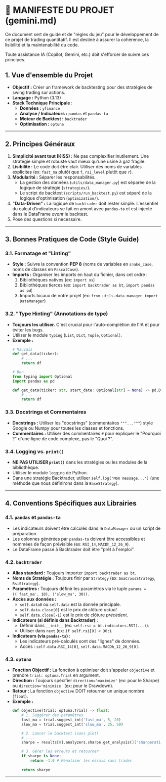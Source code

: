 # 💎 MANIFESTE DU PROJET (gemini.md)

Ce document sert de guide et de "règles du jeu" pour le développement de ce projet de trading quantitatif. Il est destiné à assurer la cohérence, la lisibilité et la maintenabilité du code.

Toute assistance IA (Copilot, Gemini, etc.) doit s'efforcer de suivre ces principes.

## 1. Vue d'ensemble du Projet

* **Objectif :** Créer un framework de backtesting pour des stratégies de swing trading sur actions.
* **Langage :** Python (3.13)
* **Stack Technique Principale :**
    * **Données :** `yfinance`
    * **Analyse / Indicateurs :** `pandas` et `pandas-ta`
    * **Moteur de Backtest :** `backtrader`
    * **Optimisation :** `optuna`

---

## 2. Principes Généraux

1.  **Simplicité avant tout (KISS) :** Ne pas complexifier inutilement. Une stratégie simple et robuste vaut mieux qu'une usine à gaz fragile.
2.  **Lisibilité :** Le code doit être clair. Utiliser des noms de variables explicites (ex: `fast_ma` plutôt que `f`, `rsi_level` plutôt que `r`).
3.  **Modularité :** Séparer les responsabilités.
    * La gestion des données (`utils/data_manager.py`) est séparée de la logique de stratégie (`strategies/`).
    * Le script de backtest (`scripts/run_backtest.py`) est séparé de la logique d'optimisation (`optimization/`).
4.  **"Data-Driven" :** La logique de `backtrader` doit rester simple. L'essentiel du calcul d'indicateurs se fait en amont avec `pandas-ta` et est injecté dans le DataFrame *avant* le backtest.
5. Pose des questions si necessaire.

---

## 3. Bonnes Pratiques de Code (Style Guide)

### 3.1. Formatage et "Linting"
* **Style :** Suivre la convention **PEP 8** (noms de variables en `snake_case`, noms de classes en `PascalCase`).
* **Imports :** Organiser les imports en haut du fichier, dans cet ordre :
    1.  Bibliothèques natives (ex: `import os`)
    2.  Bibliothèques tierces (ex: `import backtrader as bt`, `import pandas as pd`)
    3.  Imports locaux de notre projet (ex: `from utils.data_manager import DataManager`)

### 3.2. "Type Hinting" (Annotations de type)
* **Toujours les utiliser.** C'est crucial pour l'auto-complétion de l'IA et pour éviter les bugs.
* Utiliser le module `typing` (`List`, `Dict`, `Tuple`, `Optional`).
* **Exemple :**
    ```python
    # Mauvais
    def get_data(ticker):
        # ...
        return df

    # Bon
    from typing import Optional
    import pandas as pd

    def get_data(ticker: str, start_date: Optional[str] = None) -> pd.DataFrame:
        # ...
        return df
    ```

### 3.3. Docstrings et Commentaires
* **Docstrings :** Utiliser les "docstrings" (commentaires `"""..."""`) style Google ou Numpy pour toutes les classes et fonctions.
* **Commentaires :** Utiliser des commentaires `#` pour expliquer le "Pourquoi ?" d'une ligne de code complexe, pas le "Quoi ?".

### 3.4. Logging vs. `print()`
* **NE PAS UTILISER `print()`** dans les stratégies ou les modules de la bibliothèque.
* Utiliser le module `logging` de Python.
* Dans une stratégie Backtrader, utiliser `self.log('Mon message...')` (une méthode que nous définirons dans la `BaseStrategy`).

---

## 4. Conventions Spécifiques aux Librairies

### 4.1. `pandas` et `pandas-ta`
* Les indicateurs doivent être calculés dans le `DataManager` ou un script de préparation.
* Les colonnes générées par `pandas-ta` doivent être accessibles et nommées de façon prévisible (ex: `RSI_14`, `MACDh_12_26_9`).
* Le DataFrame passé à Backtrader doit être "prêt à l'emploi".

### 4.2. `backtrader`
* **Alias standard :** Toujours importer `import backtrader as bt`.
* **Noms de Stratégie :** Toujours finir par `Strategy` (ex: `SmaCrossStrategy`, `RsiStrategy`).
* **Paramètres :** Toujours définir les paramètres via le tuple `params = (('fast_ma', 10), ('slow_ma', 30))`.
* **Accès aux données :**
    * `self.data0` ou `self.data` est la donnée principale.
    * `self.data.close[0]` est le prix de clôture *actuel*.
    * `self.data.close[-1]` est le prix de clôture *précédent*.
* **Indicateurs (si définis dans Backtrader) :**
    * Définir dans `__init__` (ex: `self.rsi = bt.indicators.RSI(...)`).
    * Utiliser dans `next` (ex: `if self.rsi[0] < 30:`).
* **Indicateurs (via `pandas-ta`) :**
    * Les indicateurs pré-calculés sont des "lignes" de données.
    * Accès : `self.data.RSI_14[0]`, `self.data.MACDh_12_26_9[0]`.

### 4.3. `optuna`
* **Fonction Objectif :** La fonction à optimiser doit s'appeler `objective` et prendre `trial: optuna.Trial` en argument.
* **Direction :** Toujours spécifier `direction='maximize'` (ex: pour le Sharpe) ou `direction='minimize'` (ex: pour le Drawdown).
* **Retour :** La fonction `objective` DOIT retourner un unique nombre (`float`).
* **Exemple :**
    ```python
    def objective(trial: optuna.Trial) -> float:
        # 1. Suggérer des paramètres
        fast_ma = trial.suggest_int('fast_ma', 5, 20)
        slow_ma = trial.suggest_int('slow_ma', 25, 50)

        # 2. Lancer le backtest (sans plot)
        # ...
        sharpe = results[0].analyzers.sharpe.get_analysis()['sharperatio']

        # 3. Gérer les erreurs et retourner
        if sharpe is None:
            return -1.0 # Pénaliser les essais sans trades
        
        return sharpe
    ```

---

